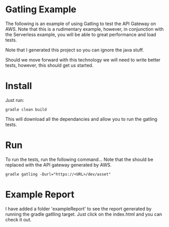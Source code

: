 # Gatling Example

The following is an example of using Gatling to test the API Gateway on AWS. Note that this is a rudimentary example, however, in conjunction with the Serverless example, you will be able to great performance and load tests.

Note that I generated this project so you can ignore the java stuff.

Should we move forward with this technology we will need to write better tests, however, this should get us started.

# Install

Just run:

```
gradle clean build
```

This will download all the dependancies and allow you to run the gatling tests.

# Run

To run the tests, run the following command... Note that the <URL> should be replaced with the API gateway generated by AWS.

```
gradle gatling -Durl="https://<URL>/dev/asset"
```

# Example Report

I have added a folder 'exampleReport' to see the report generated by running the gradle gatlling target. Just click on the index.html and you can check it out.